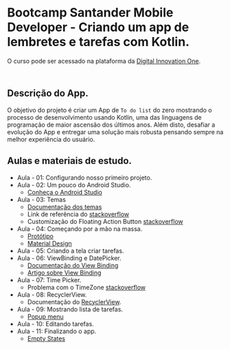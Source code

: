 # Bootcamp Santander Mobile Developer - Criando um app de lembretes e tarefas com Kotlin.
O curso pode ser acessado na plataforma da [Digital Innovation One](https://digitalinnovation.one/).

## <br />Descrição do App.
O objetivo do projeto é criar um App de `To do list` do zero mostrando o processo de desenvolvimento usando Kotlin, uma das linguagens de programação de maior ascensão dos últimos anos. Além disto, desafiar a evolução do App e entregar uma solução mais robusta pensando sempre na melhor experiência do usuário.

## Aulas e materiais de estudo.
- Aula - 01: Configurando nosso primeiro projeto.
- Aula - 02: Um pouco do Android Studio.
  - [Conheça o Android Studio](https://developer.android.com/studio/intro)
- Aula - 03: Temas
  - [Documentação dos temas](https://developer.android.com/guide/topics/ui/look-and-feel/themes?hl=pt-br)
  - Link de referência do [stackoverflow](https://stackoverflow.com/questions/22192291/how-to-change-the-status-bar-color-in-android/24997241#24997241)
  - Customização do Floating Action Button [stackoverflow](https://stackoverflow.com/questions/30969455/android-changing-floating-action-button-color/56158913#56158913)
- Aula - 04:  Começando por a mão na massa.
  - [Protótipo](https://xd.adobe.com/view/77c56d1f-232d-41e9-a220-371d51991646-2296/)
  - [Material Design](https://material.io/design)
- Aula - 05: Criando a tela criar tarefas.
- Aula - 06: ViewBinding e DatePicker.
  - [Documentação do View Binding](https://developer.android.com/topic/libraries/view-binding)
  - [Artigo sobre View Binding](https://medium.com/androiddevelopers/use-view-binding-to-replace-findviewbyid-c83942471fc)
- Aula - 07: Time Picker.
  - Problema com o TimeZone [stackoverflow](https://stackoverflow.com/a/60979837)
- Aula - 08: RecyclerView.
  - Documentação do [RecyclerView](https://developer.android.com/guide/topics/ui/layout/recyclerview?hl=pt-br).
- Aula - 09: Mostrando lista de tarefas.
  - [Popup menu](https://material.io/components/menus#usage)
- Aula - 10: Editando tarefas.
- Aula - 11: Finalizando o app.
   - [Empty States](https://material.io/design/communication/empty-states.html#content)



